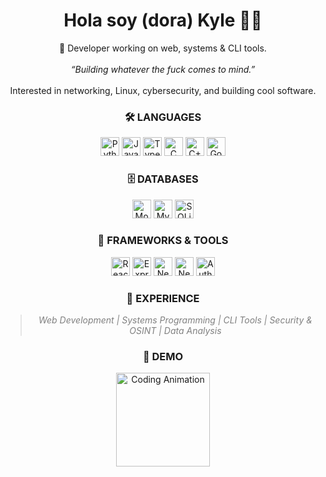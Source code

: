 <h1 align="center">Hola soy (dora) Kyle 👨‍💻</h1>

<div align="center">
  🚀 Developer working on web, systems & CLI tools.  
  <br/><br/>
  <em>“Building whatever the fuck comes to mind.”</em>
  <br/><br/>
  Interested in networking, Linux, cybersecurity, and building cool software.
</div>

<h3 align="center">🛠️ LANGUAGES</h3>
<p align="center">
  <img src="https://img.shields.io/badge/PYTHON-3776AB?style=for-the-badge&logo=python&logoColor=white" alt="Python" height="30" />
  <img src="https://img.shields.io/badge/JAVASCRIPT-F7DF1E?style=for-the-badge&logo=javascript&logoColor=black" alt="JavaScript" height="30" />
  <img src="https://img.shields.io/badge/TYPESCRIPT-3178C6?style=for-the-badge&logo=typescript&logoColor=white" alt="TypeScript" height="30" />
  <img src="https://img.shields.io/badge/C-00599C?style=for-the-badge&logo=c&logoColor=white" alt="C" height="30" />
  <img src="https://img.shields.io/badge/C++-00599C?style=for-the-badge&logo=c%2B%2B&logoColor=white" alt="C++" height="30" />
  <img src="https://img.shields.io/badge/GO-00ADD8?style=for-the-badge&logo=go&logoColor=white" alt="Go" height="30"/>
</p>

<h3 align="center">🗄️ DATABASES</h3>
<p align="center">
  <img src="https://img.shields.io/badge/MONGODB-47A248?style=for-the-badge&logo=mongodb&logoColor=white" alt="MongoDB" height="30" />
  <img src="https://img.shields.io/badge/MYSQL-4479A1?style=for-the-badge&logo=mysql&logoColor=white" alt="MySQL" height="30" />
  <img src="https://img.shields.io/badge/SQLITE-003B57?style=for-the-badge&logo=sqlite&logoColor=white" alt="SQLite" height="30" />
</p>

<h3 align="center">🚀 FRAMEWORKS & TOOLS</h3>
<p align="center">
  <img src="https://img.shields.io/badge/REACT-61DAFB?style=for-the-badge&logo=react&logoColor=black" alt="React" height="30" />
  <img src="https://img.shields.io/badge/EXPRESS-000000?style=for-the-badge&logo=express&logoColor=white" alt="Express" height="30" />
  <img src="https://img.shields.io/badge/NEXT.JS-000000?style=for-the-badge&logo=next.js&logoColor=white" alt="Next.js" height="30" />
  <img src="https://img.shields.io/badge/NESTJS-E0234E?style=for-the-badge&logo=nestjs&logoColor=white" alt="NestJS" height="30" />
  <img src="https://img.shields.io/badge/AUTH0-EB5424?style=for-the-badge&logo=auth0&logoColor=white" alt="Auth0" height="30" />
</p>

<h3 align="center">🌟 EXPERIENCE</h3>
<blockquote align="center" style="font-style: italic; color: gray;">
  Web Development | Systems Programming | CLI Tools | Security & OSINT | Data Analysis
</blockquote>

<h3 align="center">🚀 DEMO</h3>
<p align="center">
  <img src="https://media.giphy.com/media/3o7btPCcdNniyf0ArS/giphy.gif" alt="Coding Animation" height="150" />
</p>
